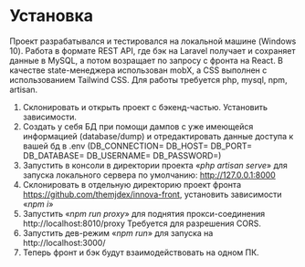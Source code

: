 # Установка

Проект разрабатывался и тестировался на локальной машине (Windows 10). Работа в формате REST API, где бэк на Laravel получает и сохраняет данные в MySQL, а потом возращает по запросу с фронта на React. В качестве state-менеджера использован mobX, а CSS выполнен с использованием Tailwind CSS. Для работы требуется php, mysql, npm, artisan.

1. Склонировать и открыть проект с бэкенд-частью. Установить зависимости.
2. Создать у себя БД при помощи дампов c уже имеющейся информацией (database/dump) и отредактировать данные доступа к вашей бд в .env (DB_CONNECTION=
   DB_HOST=
   DB_PORT=
   DB_DATABASE=
   DB_USERNAME=
   DB_PASSWORD=)
3. Запустить в консоли в директории проекта «_php artisan serve_» для запуска локального сервера по умолчанию: http://127.0.0.1:8000
4. Склонировать в отдельную директорию проект фронта https://github.com/themjdex/innova-front, установить зависимости «_npm i_»
5. Запустить «_npm run proxy_» для поднятия прокси-соединения http://localhost:8010/proxy Требуется для разрешения CORS.
6. Запустить дев-режим «_npm run_» для запуска на http://localhost:3000/
7. Теперь фронт и бэк будут взаимодействовать на одном ПК.
